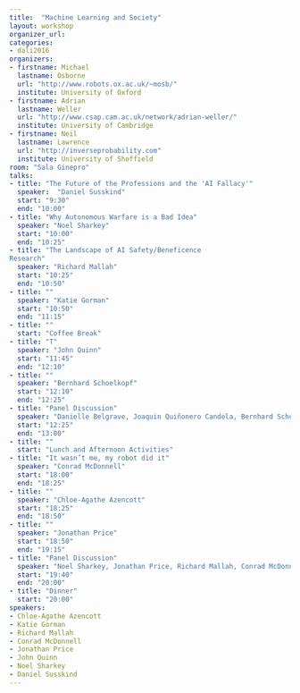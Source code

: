 ```yaml
---
title:  "Machine Learning and Society"
layout: workshop
organizer_url: 
categories:
- dali2016
organizers:
- firstname: Michael 
  lastname: Osborne
  url: "http://www.robots.ox.ac.uk/~mosb/"
  institute: University of Oxford
- firstname: Adrian
  lastname: Weller
  url: "http://www.csap.cam.ac.uk/network/adrian-weller/"
  institute: University of Cambridge
- firstname: Neil
  lastname: Lawrence
  url: "http://inverseprobability.com"
  institute: University of Sheffield
room: "Sala Ginepro"
talks:
- title: "The Future of the Professions and the 'AI Fallacy'"
  speaker:  "Daniel Susskind"
  start: "9:30"
  end: "10:00"
- title: "Why Autonomous Warfare is a Bad Idea"
  speaker: "Noel Sharkey"
  start: "10:00"
  end: "10:25"
- title: "The Landscape of AI Safety/Beneficence
Research"
  speaker: "Richard Mallah"
  start: "10:25"
  end: "10:50"
- title: ""
  speaker: "Katie Gorman"
  start: "10:50"
  end: "11:15"
- title: ""
  start: "Coffee Break"
- title: "T"
  speaker: "John Quinn"
  start: "11:45" 
  end: "12:10"
- title: ""
  speaker: "Bernhard Schoelkopf"
  start: "12:10" 
  end: "12:25"
- title: "Panel Discussion"
  speaker: "Danielle Belgrave, Joaquin Quiñonero Candela, Bernhard Schoelkopf and Neil Lawrence (to include issues of data privacy and responsibility)"
  start: "12:25" 
  end: "13:00"
- title: ""
  start: "Lunch and Afternoon Activities"
- title: "It wasn’t me, my robot did it"
  speaker: "Conrad McDonnell"
  start: "18:00"
  end: "18:25"
- title: ""
  speaker: "Chloe-Agathe Azencott"
  start: "18:25"
  end: "18:50"
- title: ""
  speaker: "Jonathan Price"
  start: "18:50"
  end: "19:15"
- title: "Panel Discussion"
  speaker: "Noel Sharkey, Jonathan Price, Richard Mallah, Conrad McDonnell, Adrian Weller (to include legal issues, and longer term themes)"
  start: "19:40"
  end: "20:00"
- title: "Dinner"
  start: "20:00"
speakers:
- Chloe-Agathe Azencott
- Katie Gorman
- Richard Mallah
- Conrad McDonnell
- Jonathan Price
- John Quinn
- Noel Sharkey
- Daniel Susskind
---
```

